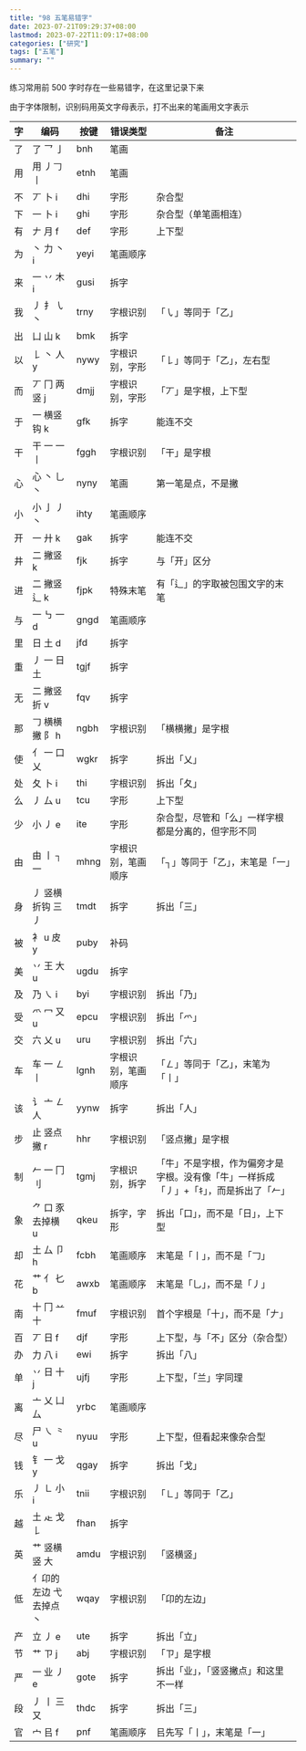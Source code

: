 ```yaml
---
title: "98 五笔易错字"
date: 2023-07-21T09:29:37+08:00
lastmod: 2023-07-22T11:09:17+08:00
categories: ["研究"]
tags: ["五笔"]
summary: ""
---
```


练习常用前 500 字时存在一些易错字，在这里记录下来

由于字体限制，识别码用英文字母表示，打不出来的笔画用文字表示

| 字  | 编码                   | 按键 | 错误类型           | 备注                                                                                 |
| --- | ---------------------- | ---- | ------------------ | ------------------------------------------------------------------------------------ |
| 了  | 了 乛 亅               | bnh  | 笔画               |                                                                                      |
| 用  | 用 丿𠃌 丨             | etnh | 笔画               |                                                                                      |
| 不  | 丆 卜 i                | dhi  | 字形               | 杂合型                                                                               |
| 下  | 一 卜 i                | ghi  | 字形               | 杂合型（单笔画相连）                                                                 |
| 有  | 𠂇 月 f                | def  | 字形               | 上下型                                                                               |
| 为  | 丶 力 丶 i             | yeyi | 笔画顺序           |                                                                                      |
| 来  | 一 丷 木 i             | gusi | 拆字               |                                                                                      |
| 我  | 丿 扌 ㇂ 丶            | trny | 字根识别           | 「㇂」等同于「乙」                                                                   |
| 出  | 凵 山 k                | bmk  | 拆字               |                                                                                      |
| 以  | 𠄌 丶 人 y             | nywy | 字根识别，字形     | 「𠄌」等同于「乙」，左右型                                                           |
| 而  | 丆 冂 两竖 j           | dmjj | 字根识别，字形     | 「丆」是字根，上下型                                                                 |
| 于  | 一 横竖钩 k            | gfk  | 拆字               | 能连不交                                                                             |
| 干  | 干 一 一 丨            | fggh | 字根识别           | 「干」是字根                                                                         |
| 心  | 心 丶 乚 丶            | nyny | 笔画               | 第一笔是点，不是撇                                                                   |
| 小  | 小 亅 丿 丶            | ihty | 笔画顺序           |                                                                                      |
| 开  | 一 廾 k                | gak  | 拆字               | 能连不交                                                                             |
| 井  | 二 撇竖 k              | fjk  | 拆字               | 与「开」区分                                                                         |
| 进  | 二 撇竖 辶 k           | fjpk | 特殊末笔           | 有「辶」的字取被包围文字的末笔                                                       |
| 与  | 一 ㇉ 一 d             | gngd | 笔画顺序           |                                                                                      |
| 里  | 日 土 d                | jfd  | 拆字               |                                                                                      |
| 重  | 丿 一 日 土            | tgjf | 拆字               |                                                                                      |
| 无  | 二 撇竖折 v            | fqv  | 拆字               |                                                                                      |
| 那  | 𠃌 横横撇 阝 h         | ngbh | 字根识别           | 「横横撇」是字根                                                                     |
| 使  | 亻 一 口 乂            | wgkr | 拆字               | 拆出「乂」                                                                           |
| 处  | 夂 卜 i                | thi  | 字根识别           | 拆出「夂」                                                                           |
| 么  | 丿 厶 u                | tcu  | 字形               | 上下型                                                                               |
| 少  | 小 丿 e                | ite  | 字形               | 杂合型，尽管和「么」一样字根都是分离的，但字形不同                                   |
| 由  | 由 丨 ┐ 一             | mhng | 字根识别，笔画顺序 | 「┐」等同于「乙」，末笔是「一」                                                      |
| 身  | 丿 竖横折钩 三 丿      | tmdt | 拆字               | 拆出「三」                                                                           |
| 被  | 衤 u 皮 y              | puby | 补码               |                                                                                      |
| 美  | 丷 王 大 u             | ugdu | 拆字               |                                                                                      |
| 及  | 乃 ㇏ i                | byi  | 字根识别           | 拆出「乃」                                                                           |
| 受  | 爫 冖 又 u             | epcu | 字根识别           | 拆出「爫」                                                                           |
| 交  | 六 乂 u                | uru  | 字根识别           | 拆出「六」                                                                           |
| 车  | 车 一 ㇜ 丨            | lgnh | 字根识别，笔画顺序 | 「㇜」等同于「乙」，末笔为「丨」                                                     |
| 该  | 讠 亠 ㇜ 人            | yynw | 拆字               | 拆出「人」                                                                           |
| 步  | 止 竖点撇 r            | hhr  | 字根识别           | 「竖点撇」是字根                                                                     |
| 制  | 𠂉 一 冂 刂            | tgmj | 字根识别，拆字     | 「牛」不是字根，作为偏旁才是字根。没有像「牛」一样拆成「丿」+「ｷ」，而是拆出了「𠂉」 |
| 象  | ⺈ 口 豕去掉横 u       | qkeu | 拆字，字形         | 拆出「口」，而不是「日」，上下型                                                     |
| 却  | 土 厶 卩 h             | fcbh | 笔画顺序           | 末笔是「丨」，而不是「𠃌」                                                           |
| 花  | 艹 亻 𠤎 b             | awxb | 笔画顺序           | 末笔是「乚」，而不是「丿」                                                           |
| 南  | 十 冂 䒑 十            | fmuf | 字根识别           | 首个字根是「十」，而不是「𠂇」                                                       |
| 百  | 丆 日 f                | djf  | 字形               | 上下型，与「不」区分（杂合型）                                                       |
| 办  | 力 八 i                | ewi  | 拆字               | 拆出「八」                                                                           |
| 单  | 丷 日 十 j             | ujfj | 字形               | 上下型，「兰」字同理                                                                 |
| 离  | 亠 乂 凵 厶            | yrbc | 笔画顺序           |                                                                                      |
| 尽  | 尸 ㇏ ⺀ u             | nyuu | 字形               | 上下型，但看起来像杂合型                                                             |
| 钱  | 钅 一 戈 y             | qgay | 拆字               | 拆出「戈」                                                                           |
| 乐  | 丿 ㇗ 小 i             | tnii | 字根识别           | 「㇗」等同于「乙」                                                                   |
| 越  | 土 龰 戈 𠄌            | fhan | 拆字               |                                                                                      |
| 英  | 艹 竖横竖 大           | amdu | 字根识别           | 「竖横竖」                                                                           |
| 低  | 亻卬的左边 弋去掉点 丶 | wqay | 字根识别           | 「卬的左边」                                                                         |
| 产  | 立 丿 e                | ute  | 拆字               | 拆出「立」                                                                           |
| 节  | 艹 ㄗ j                | abj  | 字根识别           | 「ㄗ」是字根                                                                         |
| 严  | 一 业 丿 e             | gote | 拆字               | 拆出「业」，「竖竖撇点」和这里不一样                                                 | 
| 段  | 丿 丨 三 又            | thdc | 拆字               | 拆出「三」                                                                           |
| 官  | 宀 㠯 f                | pnf  | 笔画顺序           | 㠯先写「丨」，末笔是「一」                                                           |
